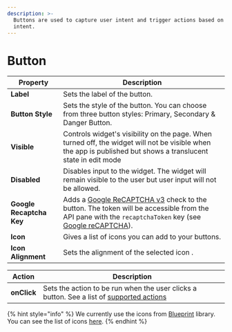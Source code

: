 ```yaml
---
description: >-
  Buttons are used to capture user intent and trigger actions based on that
  intent.
---
```


# Button

| Property                 | Description                                                                                                                                                                                                      |
| ------------------------ | ---------------------------------------------------------------------------------------------------------------------------------------------------------------------------------------------------------------- |
| **Label**                | Sets the label of the button.                                                                                                                                                                                    |
| **Button Style**         | Sets the style of the button. You can choose from three button styles: Primary, Secondary & Danger Button.                                                                                                       |
| **Visible**              | Controls widget's visibility on the page. When turned off, the widget will not be visible when the app is published but shows a translucent state in edit mode                                                   |
| **Disabled**             | Disables input to the widget. The widget will remain visible to the user but user input will not be allowed.                                                                                                     |
| **Google Recaptcha Key** | Adds a [Google ReCAPTCHA v3](https://www.google.com/recaptcha/) check to the button. The token will be accessible from the API pane with the `recaptchaToken` key (see [Google reCAPTCHA](google-recaptcha.md)). |
| **Icon**                 | Gives a list of icons you can add to your buttons.                                                                                                                                                               |
| **Icon Alignment**       | Sets the alignment of the selected icon .                                                                                                                                                                        |

| Action      | Description                                                                                                                                        |
| ----------- | -------------------------------------------------------------------------------------------------------------------------------------------------- |
| **onClick** | Sets the action to be run when the user clicks a button. See a list of [supported actions](../../core-concepts/writing-code/appsmith-framework.md) |

{% hint style="info" %}
We currently use the icons from [Blueprint](https://blueprintjs.com) library. You can see the list of icons [here](https://blueprintjs.com/docs/#icons).
{% endhint %}
